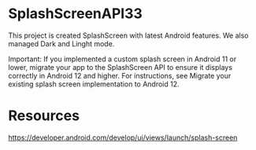 # SplashScreenAPI33

This project is created SplashScreen with latest Android features. We also managed Dark and Linght mode.


Important: If you implemented a custom splash screen in Android 11 or lower,
migrate your app to the SplashScreen API to ensure it displays correctly in Android 12 and higher.
For instructions, see Migrate your existing splash screen implementation to Android 12.


# Resources
https://developer.android.com/develop/ui/views/launch/splash-screen
